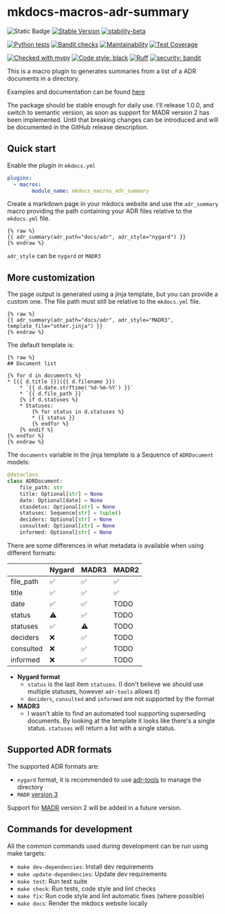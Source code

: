 # mkdocs-macros-adr-summary

![Static Badge](https://img.shields.io/badge/Python-3.8_%7C_3.9_%7C_3.10_%7C_3.11_%7C_3.12-blue?logo=python&logoColor=white)
[![Stable Version](https://img.shields.io/pypi/v/mkdocs-macros-adr-summary?color=blue)](https://pypi.org/project/mkdocs-macros-adr-summary/)
[![stability-beta](https://img.shields.io/badge/stability-beta-33bbff.svg)](https://github.com/mkenney/software-guides/blob/master/STABILITY-BADGES.md#beta)

[![Python tests](https://github.com/febus982/mkdocs-macros-adr-summary/actions/workflows/python-tests.yml/badge.svg?branch=main)](https://github.com/febus982/mkdocs-macros-adr-summary/actions/workflows/python-tests.yml)
[![Bandit checks](https://github.com/febus982/mkdocs-macros-adr-summary/actions/workflows/python-bandit.yml/badge.svg?branch=main)](https://github.com/febus982/mkdocs-macros-adr-summary/actions/workflows/python-bandit.yml)
[![Maintainability](https://api.codeclimate.com/v1/badges/5631f62f6dcd3a34d7ae/maintainability)](https://codeclimate.com/github/febus982/mkdocs-macros-adr-summary/maintainability)
[![Test Coverage](https://api.codeclimate.com/v1/badges/5631f62f6dcd3a34d7ae/test_coverage)](https://codeclimate.com/github/febus982/mkdocs-macros-adr-summary/test_coverage)

[![Checked with mypy](https://www.mypy-lang.org/static/mypy_badge.svg)](https://mypy-lang.org/)
[![Code style: black](https://img.shields.io/badge/code%20style-black-000000.svg)](https://github.com/psf/black)
[![Ruff](https://img.shields.io/endpoint?url=https://raw.githubusercontent.com/charliermarsh/ruff/main/assets/badge/v1.json)](https://github.com/charliermarsh/ruff)
[![security: bandit](https://img.shields.io/badge/security-bandit-yellow.svg)](https://github.com/PyCQA/bandit)

This is a macro plugin to generates summaries from a list of a ADR documents in a directory.

Examples and documentation can be found [here](https://febus982.github.io/mkdocs-macros-adr-summary)

The package should be stable enough for daily use. I'll release 1.0.0, and switch to semantic version,
as soon as support for MADR version 2 has been implemented. Until that breaking changes can be introduced
and will be documented in the GitHub release description.

## Quick start

Enable the plugin in `mkdocs.yml`

```yaml
plugins:
  - macros:
        module_name: mkdocs_macros_adr_summary
```

Create a markdown page in your mkdocs website and use the `adr_summary` macro providing
the path containing your ADR files relative to the `mkdocs.yml` file.

```
{% raw %}
{{ adr_summary(adr_path="docs/adr", adr_style="nygard") }}
{% endraw %}
```

`adr_style` can be `nygard` or `MADR3`

## More customization

The page output is generated using a jinja template, but you can provide a custom one. The file path
must still be relative to the `mkdocs.yml` file.

```
{% raw %}
{{ adr_summary(adr_path="docs/adr", adr_style="MADR3", template_file="other.jinja") }}
{% endraw %}
```

The default template is:

```
{% raw %}
## Document list

{% for d in documents %}
* [{{ d.title }}]({{ d.filename }})
    * `{{ d.date.strftime('%d-%m-%Y') }}`
    * `{{ d.file_path }}`
    {% if d.statuses %}
    * Statuses:
        {% for status in d.statuses %}
        * {{ status }}
        {% endfor %}
    {% endif %}
{% endfor %}
{% endraw %}
```

The `documents` variable in the jinja template is a Sequence of `ADRDocument` models:

```python
@dataclass
class ADRDocument:
    file_path: str
    title: Optional[str] = None
    date: Optional[date] = None
    stasdetus: Optional[str] = None
    statuses: Sequence[str] = tuple()
    deciders: Optional[str] = None
    consulted: Optional[str] = None
    informed: Optional[str] = None
```

There are some differences in what metadata is available when using different formats:

|           | Nygard | MADR3 | MADR2 |
|-----------|--------|-------|-------|
| file_path | ✅︎     | ✅︎    | ✅︎    |
| title     | ✅︎     | ✅︎    | ✅︎    |
| date      | ✅︎     | ✅︎    | TODO  |
| status    | ⚠      | ✅︎    | TODO  |
| statuses  | ✅︎     | ⚠     | TODO  |
| deciders  | ❌      | ✅︎    | TODO  |
| consulted | ❌      | ✅︎    | TODO  |
| informed  | ❌      | ✅︎    | TODO  |

* **Nygard format**
  * `status` is the last item `statuses`. (I don't believe we should use multiple
    statuses, however `adr-tools` allows it)
  * `deciders`, `consulted` and `informed` are not supported by the format
* **MADR3**
  * I wasn't able to find an automated tool supporting superseding documents.
    By looking at the template it looks like there's a single status.
    `statuses` will return a list with a single status.

## Supported ADR formats

The supported ADR formats are:
* `nygard` format, it is recommended to use [adr-tools](https://github.com/npryce/adr-tools) to manage the directory
* `MADR` [version 3](https://github.com/adr/madr/blob/3.0.0/template/adr-template.md)

Support for [MADR](https://adr.github.io/madr/) version 2 will be added in a future version.

## Commands for development

All the common commands used during development can be run using make targets:

* `make dev-dependencies`: Install dev requirements
* `make update-dependencies`: Update dev requirements
* `make test`: Run test suite
* `make check`: Run tests, code style and lint checks
* `make fix`: Run code style and lint automatic fixes (where possible)
* `make docs`: Render the mkdocs website locally

